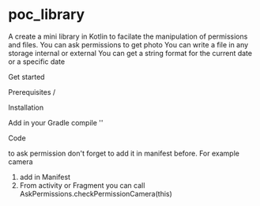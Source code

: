 # poc_library
A create a mini library in Kotlin to facilate the manipulation of permissions and files.
You can ask permissions to get photo
You can write a file in any storage internal or external
You can get a string format for the current date or a specific date

Get started

Prerequisites
/

Installation

  Add in your Gradle
  compile ''
  
  Code
  
  to ask permission don't forget to add it in manifest before. For example camera
  1. add in Manifest
     <uses-permission android:name="android.permission.CAMERA" />
  2. From activity or Fragment you can call
     AskPermissions.checkPermissionCamera(this)
